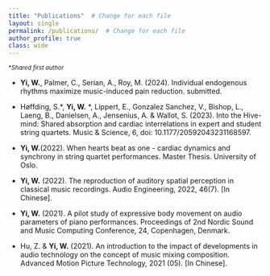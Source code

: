 ```yaml
---
title: "Publications"  # Change for each file
layout: single
permalink: /publications/  # Change for each file
author_profile: true
class: wide
---
```


 <sup>**Shared first author*</sup> 
- **Yi, W.**, Palmer, C., Serian, A., Roy, M. (2024). Individual endogenous rhythms maximize music-induced pain reduction. submitted.

- Høffding, S.*, **Yi, W.** *, Lippert, E., Gonzalez Sanchez, V., Bishop, L., Laeng, B., Danielsen, A.,
Jensenius, A. & Wallot, S. (2023). Into the Hive-mind: Shared absorption and cardiac interrelations in expert and student string quartets. Music & Science, 6, doi: 10.1177/20592043231168597.

- **Yi, W.**(2022). When hearts beat as one - cardiac dynamics and synchrony in string quartet performances. Master Thesis. University of Oslo.
  
- **Yi, W.** (2022). The reproduction of auditory spatial perception in classical music recordings. Audio Engineering, 2022, 46(7). [In Chinese].

- **Yi, W.** (2021). A pilot study of expressive body movement on audio parameters of piano performances. Proceedings of 2nd Nordic Sound and Music Computing Conference, 24, Copenhagen, Denmark.

- Hu, Z. & **Yi, W.** (2021). An introduction to the impact of developments in audio technology on the concept of music mixing composition. Advanced Motion Picture Technology, 2021 (05). [In Chinese].

